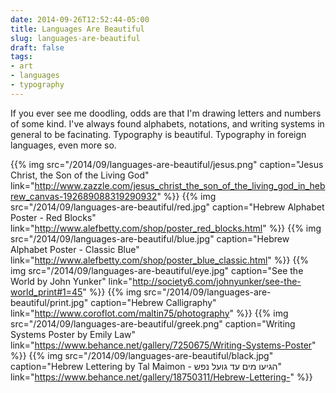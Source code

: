 ```yaml
---
date: 2014-09-26T12:52:44-05:00
title: Languages Are Beautiful
slug: languages-are-beautiful
draft: false
tags:
- art
- languages
- typography
---
```


If you ever see me doodling, odds are that I'm drawing letters and numbers of some kind. I've always found alphabets, notations, and writing systems in general to be facinating. Typography is beautiful. Typography in foreign languages, even more so.

{{% img src="/2014/09/languages-are-beautiful/jesus.png" caption="Jesus Christ, the Son of the Living God" link="http://www.zazzle.com/jesus_christ_the_son_of_the_living_god_in_hebrew_canvas-192689088319290932" %}}
{{% img src="/2014/09/languages-are-beautiful/red.jpg" caption="Hebrew Alphabet Poster - Red Blocks" link="http://www.alefbetty.com/shop/poster_red_blocks.html" %}}
{{% img src="/2014/09/languages-are-beautiful/blue.jpg" caption="Hebrew Alphabet Poster - Classic Blue" link="http://www.alefbetty.com/shop/poster_blue_classic.html" %}}
{{% img src="/2014/09/languages-are-beautiful/eye.jpg" caption="See the World by John Yunker" link="http://society6.com/johnyunker/see-the-world_print#1=45" %}}
{{% img src="/2014/09/languages-are-beautiful/print.jpg" caption="Hebrew Calligraphy" link="http://www.coroflot.com/maltin75/photography" %}}
{{% img src="/2014/09/languages-are-beautiful/greek.png" caption="Writing Systems Poster by Emily Law" link="https://www.behance.net/gallery/7250675/Writing-Systems-Poster" %}}
{{% img src="/2014/09/languages-are-beautiful/black.jpg" caption="Hebrew Lettering by Tal Maimon - הגיעו מים עד גועל נפש" link="https://www.behance.net/gallery/18750311/Hebrew-Lettering-" %}}